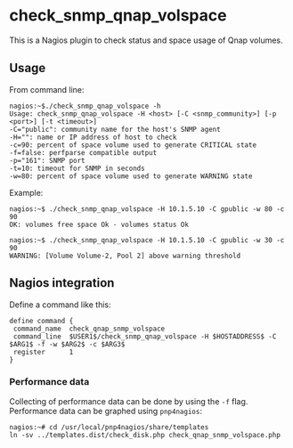 # check_snmp_qnap_volspace
This is a Nagios plugin to check status and space usage of Qnap volumes.
## Usage
From command line:

	nagios:~$./check_snmp_qnap_volspace -h
	Usage: check_snmp_qnap_volspace -H <host> [-C <snmp_community>] [-p <port>] [-t <timeout>]
  	-C="public": community name for the host's SNMP agent
  	-H="": name or IP address of host to check
  	-c=90: percent of space volume used to generate CRITICAL state
  	-f=false: perfparse compatible output
  	-p="161": SNMP port
  	-t=10: timeout for SNMP in seconds
  	-w=80: percent of space volume used to generate WARNING state

Example:

	nagios:~$ ./check_snmp_qnap_volspace -H 10.1.5.10 -C gpublic -w 80 -c 90
	OK: volumes free space Ok - volumes status Ok
	
	nagios:~$ ./check_snmp_qnap_volspace -H 10.1.5.10 -C gpublic -w 30 -c 90 
	WARNING: [Volume Volume-2, Pool 2] above warning threshold

## Nagios integration
Define a command like this:

	define command {
	 command_name  check_qnap_snmp_volspace
	 command_line  $USER1$/check_snmp_qnap_volspace -H $HOSTADDRESS$ -C $ARG1$ -f -w $ARG2$ -c $ARG3$
	 register      1
	}

### Performance data
Collecting of performance data can be done by using the `-f` flag.
Performance data can be graphed using `pnp4nagios`:

	nagios:~# cd /usr/local/pnp4nagios/share/templates
	ln -sv ../templates.dist/check_disk.php check_qnap_snmp_volspace.php
	
	
